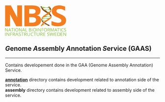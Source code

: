 
[<img align="center" src="NBIS.png" width="200" height="100" />](https://nbis.se) 
<h2 ><em>G</em>enome <em>A</em>ssembly <em>A</em>nnotation <i>S</i>ervice (GAAS)</h2>

---------------------------

Contains developement done in the GAA (Genome Assembly Annotation) Service.

[__annotation__](annotation) directory contains development related to annotation side of the service.</br>
__assembly__ directory contains development related to assembly side of the service.
